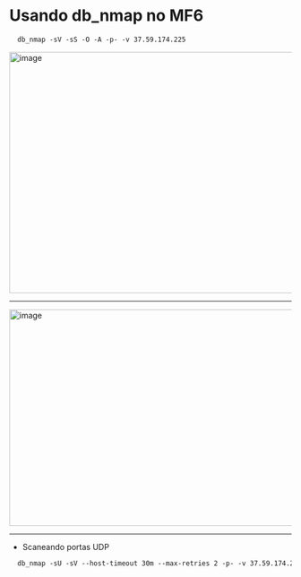 

# Usando db_nmap no MF6

```txt
  db_nmap -sV -sS -O -A -p- -v 37.59.174.225
```

<img width="727" height="430" alt="image" src="https://github.com/user-attachments/assets/5aa624c2-217b-4ab2-829b-59d801321886" />

---

<img width="796" height="386" alt="image" src="https://github.com/user-attachments/assets/45232b4c-850c-4462-b071-bab89cc67f1d" />

---

- Scaneando portas UDP 

```txt
  db_nmap -sU -sV --host-timeout 30m --max-retries 2 -p- -v 37.59.174.225
```

